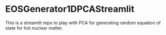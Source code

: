 # EOSGenerator1DPCAStreamlit
This is a streamlit repo to play with PCA for generating random equation of state for hot nuclear matter.
